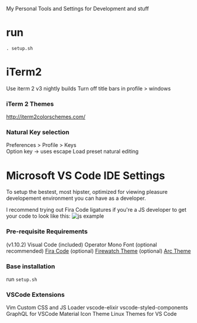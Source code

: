 My Personal Tools and Settings for Development and stuff

# run
`. setup.sh`

# iTerm2
Use iterm 2 v3 nightly builds 
Turn off title bars in profile > windows

### iTerm 2 Themes
http://iterm2colorschemes.com/

### Natural Key selection
Preferences > Profile > Keys  
Option key -> uses escape
Load preset natural editing

# Microsoft VS Code IDE Settings
To setup the bestest, most hipster, optimized for viewing pleasure developement environment you can have as a developer.

I recommend trying out Fira Code ligatures if you're a JS developer to get your code to look like this:
![js example](js_example.png)

### Pre-requisite Requirements
(v1.10.2) Visual Code
(included) Operator Mono Font
(optional recommended) [Fira Code](https://github.com/tonsky/FiraCode)
(optional) [Firewatch Theme](https://marketplace.visualstudio.com/items?itemName=ulthes.theme-firewatch)
(optional) [Arc Theme](https://marketplace.visualstudio.com/items?itemName=SolarLiner.arc-theme)

### Base installation
run `setup.sh`

### VSCode Extensions
Vim
Custom CSS and JS Loader
vscode-elixir
vscode-styled-components
GraphQL for VSCode
Material Icon Theme
Linux Themes for VS Code
